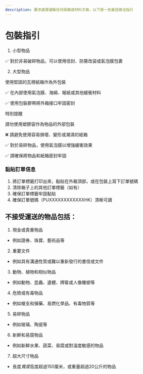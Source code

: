 ```yaml
---
description: 要求處理運輸任何設備或材料方面，以下是一些最佳做法指引
---
```


# 包裝指引

1. 小型物品

✅ 對於非易破碎物品，可以使用信封、防篡改袋或氣泡膜包裹

2. 大型物品

使用堅固的瓦楞紙箱作為外包裝

✅ 在內部使用氣泡膜、海綿、報紙或其他緩衝材料

✅ 使用包裝膠帶將外箱接口牢固密封

特別提醒

請勿使用塑膠袋作為物品的外部包裝

❌ 請避免使用容易損壞、變形或潮濕的紙箱

✅ 對於易碎物品，使用氣泡膜以增強緩衝效果

✅ 請確保將物品和紙箱密封牢固

### 黏貼訂單信息

1. 將訂單標籤打印出來，黏貼在外箱頂部，或在包裝上寫下訂單號碼
2. 清除箱子上的其他訂單標籤（如有）
3. 確保訂單標籤牢固黏貼
4. 確保訂單號碼（PUXXXXXXXXXXXXHK）清晰可讀

## 不接受運送的物品包括：

1. 現金或貴重物品

* 例如證券、珠寶、藝術品等

2. 重要文件

* 例如具有溝通性質或難以重新發行的書信或文件

3. 動物、植物和相似物品

* 例如動物、昆蟲、遺體、牌匾或人像雕塑等

4. 危險或有毒物品

* 例如槍支和彈藥、易燃化學品、有毒物質等

5. 易碎物品

* 例如玻璃、陶瓷等

6. 新鮮和易腐物品

* 例如新鮮水果、蔬菜、易腐或對溫度敏感的物品

7. 超大尺寸物品

* 長&#x5EA6;_&#x5BEC;&#x5EA6;_&#x9AD8;度超過150厘米，或重量超過20公斤的物品
